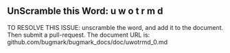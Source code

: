 UnScramble this Word: u w o t r m d
----------

TO RESOLVE THIS ISSUE: unscramble the word, and add it to the document. Then submit a pull-request.  The document URL is: 
github.com/bugmark/bugmark_docs/doc/uwotrmd_0.md
